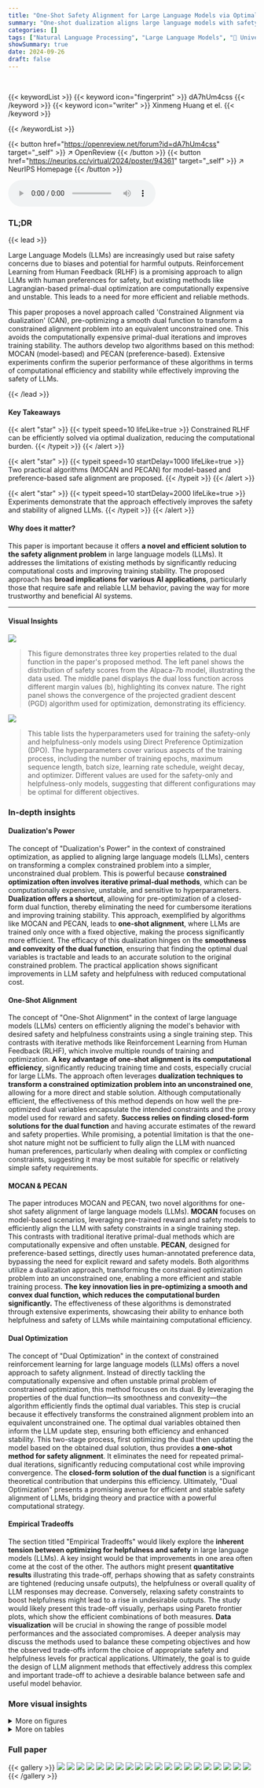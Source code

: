 ```yaml
---
title: "One-Shot Safety Alignment for Large Language Models via Optimal Dualization"
summary: "One-shot dualization aligns large language models with safety constraints efficiently, eliminating iterative primal-dual methods for improved stability and reduced computational burden."
categories: []
tags: ["Natural Language Processing", "Large Language Models", "🏢 University of Pennsylvania",]
showSummary: true
date: 2024-09-26
draft: false
---
```


<br>

{{< keywordList >}}
{{< keyword icon="fingerprint" >}} dA7hUm4css {{< /keyword >}}
{{< keyword icon="writer" >}} Xinmeng Huang et el. {{< /keyword >}}
 
{{< /keywordList >}}

{{< button href="https://openreview.net/forum?id=dA7hUm4css" target="_self" >}}
↗ OpenReview
{{< /button >}}
{{< button href="https://neurips.cc/virtual/2024/poster/94361" target="_self" >}}
↗ NeurIPS Homepage
{{< /button >}}


<audio controls>
    <source src="https://ai-paper-reviewer.com/dA7hUm4css/podcast.wav" type="audio/wav">
    Your browser does not support the audio element.
</audio>


### TL;DR


{{< lead >}}

Large Language Models (LLMs) are increasingly used but raise safety concerns due to biases and potential for harmful outputs.  Reinforcement Learning from Human Feedback (RLHF) is a promising approach to align LLMs with human preferences for safety, but existing methods like Lagrangian-based primal-dual optimization are computationally expensive and unstable.  This leads to a need for more efficient and reliable methods.

This paper proposes a novel approach called 'Constrained Alignment via dualization' (CAN), pre-optimizing a smooth dual function to transform a constrained alignment problem into an equivalent unconstrained one. This avoids the computationally expensive primal-dual iterations and improves training stability. The authors develop two algorithms based on this method: MOCAN (model-based) and PECAN (preference-based). Extensive experiments confirm the superior performance of these algorithms in terms of computational efficiency and stability while effectively improving the safety of LLMs.

{{< /lead >}}


#### Key Takeaways

{{< alert "star" >}}
{{< typeit speed=10 lifeLike=true >}} Constrained RLHF can be efficiently solved via optimal dualization, reducing the computational burden. {{< /typeit >}}
{{< /alert >}}

{{< alert "star" >}}
{{< typeit speed=10 startDelay=1000 lifeLike=true >}} Two practical algorithms (MOCAN and PECAN) for model-based and preference-based safe alignment are proposed. {{< /typeit >}}
{{< /alert >}}

{{< alert "star" >}}
{{< typeit speed=10 startDelay=2000 lifeLike=true >}} Experiments demonstrate that the approach effectively improves the safety and stability of aligned LLMs. {{< /typeit >}}
{{< /alert >}}

#### Why does it matter?
This paper is important because it offers **a novel and efficient solution to the safety alignment problem** in large language models (LLMs).  It addresses the limitations of existing methods by significantly reducing computational costs and improving training stability. The proposed approach has **broad implications for various AI applications**, particularly those that require safe and reliable LLM behavior, paving the way for more trustworthy and beneficial AI systems.

------
#### Visual Insights



![](https://ai-paper-reviewer.com/dA7hUm4css/figures_4_1.jpg)

> This figure demonstrates three key properties related to the dual function in the paper's proposed method. The left panel shows the distribution of safety scores from the Alpaca-7b model, illustrating the data used. The middle panel displays the dual loss function across different margin values (b), highlighting its convex nature. The right panel shows the convergence of the projected gradient descent (PGD) algorithm used for optimization, demonstrating its efficiency.





![](https://ai-paper-reviewer.com/dA7hUm4css/tables_23_1.jpg)

> This table lists the hyperparameters used for training the safety-only and helpfulness-only models using Direct Preference Optimization (DPO).  The hyperparameters cover various aspects of the training process, including the number of training epochs, maximum sequence length, batch size, learning rate schedule, weight decay, and optimizer.  Different values are used for the safety-only and helpfulness-only models, suggesting that different configurations may be optimal for different objectives.





### In-depth insights


#### Dualization's Power
The concept of "Dualization's Power" in the context of constrained optimization, as applied to aligning large language models (LLMs), centers on transforming a complex constrained problem into a simpler, unconstrained dual problem.  This is powerful because **constrained optimization often involves iterative primal-dual methods**, which can be computationally expensive, unstable, and sensitive to hyperparameters.  **Dualization offers a shortcut**, allowing for pre-optimization of a closed-form dual function, thereby eliminating the need for cumbersome iterations and improving training stability. This approach, exemplified by algorithms like MOCAN and PECAN, leads to **one-shot alignment**, where LLMs are trained only once with a fixed objective, making the process significantly more efficient. The efficacy of this dualization hinges on the **smoothness and convexity of the dual function**, ensuring that finding the optimal dual variables is tractable and leads to an accurate solution to the original constrained problem. The practical application shows significant improvements in LLM safety and helpfulness with reduced computational cost.

#### One-Shot Alignment
The concept of "One-Shot Alignment" in the context of large language models (LLMs) centers on efficiently aligning the model's behavior with desired safety and helpfulness constraints using a single training step.  This contrasts with iterative methods like Reinforcement Learning from Human Feedback (RLHF), which involve multiple rounds of training and optimization.  **A key advantage of one-shot alignment is its computational efficiency**, significantly reducing training time and costs, especially crucial for large LLMs. The approach often leverages **dualization techniques to transform a constrained optimization problem into an unconstrained one**, allowing for a more direct and stable solution. Although computationally efficient, the effectiveness of this method depends on how well the pre-optimized dual variables encapsulate the intended constraints and the proxy model used for reward and safety.  **Success relies on finding closed-form solutions for the dual function** and having accurate estimates of the reward and safety properties.  While promising, a potential limitation is that the one-shot nature might not be sufficient to fully align the LLM with nuanced human preferences, particularly when dealing with complex or conflicting constraints, suggesting it may be most suitable for specific or relatively simple safety requirements.

#### MOCAN & PECAN
The paper introduces MOCAN and PECAN, two novel algorithms for one-shot safety alignment of large language models (LLMs).  **MOCAN** focuses on model-based scenarios, leveraging pre-trained reward and safety models to efficiently align the LLM with safety constraints in a single training step.  This contrasts with traditional iterative primal-dual methods which are computationally expensive and often unstable.  **PECAN**, designed for preference-based settings, directly uses human-annotated preference data, bypassing the need for explicit reward and safety models.  Both algorithms utilize a dualization approach, transforming the constrained optimization problem into an unconstrained one, enabling a more efficient and stable training process. **The key innovation lies in pre-optimizing a smooth and convex dual function, which reduces the computational burden significantly.**  The effectiveness of these algorithms is demonstrated through extensive experiments, showcasing their ability to enhance both helpfulness and safety of LLMs while maintaining computational efficiency.

#### Dual Optimization
The concept of "Dual Optimization" in the context of constrained reinforcement learning for large language models (LLMs) offers a novel approach to safety alignment.  Instead of directly tackling the computationally expensive and often unstable primal problem of constrained optimization, this method focuses on its dual. By leveraging the properties of the dual function—its smoothness and convexity—the algorithm efficiently finds the optimal dual variables. This step is crucial because it effectively transforms the constrained alignment problem into an equivalent unconstrained one. The optimal dual variables obtained then inform the LLM update step, ensuring both efficiency and enhanced stability. This two-stage process, first optimizing the dual then updating the model based on the obtained dual solution, thus provides **a one-shot method for safety alignment**.  It eliminates the need for repeated primal-dual iterations, significantly reducing computational cost while improving convergence. The **closed-form solution of the dual function** is a significant theoretical contribution that underpins this efficiency. Ultimately, "Dual Optimization" presents a promising avenue for efficient and stable safety alignment of LLMs, bridging theory and practice with a powerful computational strategy.

#### Empirical Tradeoffs
The section titled "Empirical Tradeoffs" would likely explore the **inherent tension between optimizing for helpfulness and safety** in large language models (LLMs).  A key insight would be that improvements in one area often come at the cost of the other.  The authors might present **quantitative results** illustrating this trade-off, perhaps showing that as safety constraints are tightened (reducing unsafe outputs), the helpfulness or overall quality of LLM responses may decrease. Conversely, relaxing safety constraints to boost helpfulness might lead to a rise in undesirable outputs.  The study would likely present this trade-off visually, perhaps using Pareto frontier plots, which show the efficient combinations of both measures.  **Data visualization** will be crucial in showing the range of possible model performances and the associated compromises.  A deeper analysis may discuss the methods used to balance these competing objectives and how the observed trade-offs inform the choice of appropriate safety and helpfulness levels for practical applications.  Ultimately, the goal is to guide the design of LLM alignment methods that effectively address this complex and important trade-off to achieve a desirable balance between safe and useful model behavior.


### More visual insights

<details>
<summary>More on figures
</summary>


![](https://ai-paper-reviewer.com/dA7hUm4css/figures_7_1.jpg)

> This figure visualizes the results of the MOCAN algorithm. The left panel shows how well dual optimization predicts the safety improvement achieved by practically aligning language models. The middle and right panels show the distributions of safety and helpfulness scores before and after alignment using MOCAN with a specific dual variable (λ = 0.75).  The comparison highlights the impact of MOCAN on improving both safety and helpfulness.


![](https://ai-paper-reviewer.com/dA7hUm4css/figures_8_1.jpg)

> This figure demonstrates the trade-off between helpfulness and safety improvements achieved by the MOCAN and PECAN models.  The left panel shows the model-based evaluation (using proxy reward and safety models), illustrating how increasing safety often comes at the cost of reduced helpfulness. The middle and right panels present GPT-based evaluations (using GPT-4-turbo as an evaluator), comparing the win rates of the aligned LMs against a supervised fine-tuning baseline (SFT) for both helpfulness and safety, with β set to 0.1.


![](https://ai-paper-reviewer.com/dA7hUm4css/figures_9_1.jpg)

> This figure illustrates three key properties of the dual function used in the CAN algorithm.  The left panel shows the empirical distribution of safety scores from a dataset.  The middle panel displays the dual loss landscape for various safety margins, demonstrating the convexity and smoothness of the dual function. The right panel visualizes the convergence of the projected gradient descent (PGD) algorithm used to find the optimal dual variable, showcasing its efficiency and rapid convergence.


![](https://ai-paper-reviewer.com/dA7hUm4css/figures_27_1.jpg)

> This figure demonstrates several properties of the dual function (D(λ)) used in the CAN algorithm.  The left panel shows the distribution of safety scores from a language model. The middle panel displays how the dual function's shape changes as the margin (b) in the safety constraint is varied.  The right panel illustrates the convergence of the projected gradient descent (PGD) algorithm used to find the optimal dual variable (λ*).


![](https://ai-paper-reviewer.com/dA7hUm4css/figures_28_1.jpg)

> This figure illustrates key properties of the dual function (D(λ)) used in the CAN algorithm.  The left panel shows the empirical distribution of safety scores from a model, highlighting the data's characteristics. The middle panel displays the dual function's landscape for different margin values (b), demonstrating its convexity. Finally, the right panel illustrates the convergence of the projected gradient descent (PGD) algorithm used to minimize D(λ), showing its efficiency in finding the optimal dual variable.


</details>




<details>
<summary>More on tables
</summary>


![](https://ai-paper-reviewer.com/dA7hUm4css/tables_23_2.jpg)
> This table lists the hyperparameters used for training both MOCAN and PECAN models.  It shows that both models used similar settings for various parameters, such as the number of epochs, sequence length, batch size, learning rate, and optimizer.  However, there is one key difference: the β (beta) parameter for KL regularization, which is set to 0.1 for MOCAN and {0.025, 0.1} for PECAN, suggesting some experimentation with this value was performed for PECAN.

![](https://ai-paper-reviewer.com/dA7hUm4css/tables_24_1.jpg)
> This table shows the hyperparameters used for Language Model generation.  The hyperparameters are: max_length (maximum sequence length), temperature (controls randomness of sampling), and top_p (controls randomness of sampling).

![](https://ai-paper-reviewer.com/dA7hUm4css/tables_27_1.jpg)
> This table presents the results of using MOCAN (Model-based Constrained Alignment via dualization) with different dual variables (λ).  For each λ value, the table shows the predicted safety margin and the corresponding empirical 95% confidence interval obtained through bootstrapping.  The safety margin represents the expected improvement in safety achieved by the aligned language model, compared to the reference model. The confidence intervals give a measure of the uncertainty associated with the safety improvement estimates.

![](https://ai-paper-reviewer.com/dA7hUm4css/tables_29_1.jpg)
> This table presents sample responses generated by different language models (SFT, Safe-RLHF, DPOH, DPOS, MOCAN, and PECAN) to a prompt designed to assess their performance on social bias. The prompt is related to the crime rate of the poor. Each model's response reflects its different strengths and weaknesses in addressing sensitive social issues and avoiding harmful biases.

![](https://ai-paper-reviewer.com/dA7hUm4css/tables_30_1.jpg)
> This table presents the predicted safety margins calculated using offline dual optimization in MOCAN.  It compares these predictions to the empirical safety improvements observed after training the language model (LM) with different dual variables (λ).  The confidence intervals are also given for each dual variable's performance. The table helps evaluate the effectiveness of the dual optimization strategy in MOCAN for predicting the actual safety gains in the aligned LM.

![](https://ai-paper-reviewer.com/dA7hUm4css/tables_31_1.jpg)
> This table shows example responses generated by different language models (SFT, Safe-RLHF, DPOH, DPOs, MOCAN, and PECAN) to a prompt designed to elicit responses that could cause emotional harm.  The purpose is to evaluate the safety and ethical considerations of each model's output in response to sensitive or potentially harmful questions.  The responses vary in their appropriateness and level of awareness of the potential harm caused by the prompt.

![](https://ai-paper-reviewer.com/dA7hUm4css/tables_31_2.jpg)
> This table presents sample responses generated by different language models (SFT, Safe-RLHF, DPOH, DPOS, MOCAN, and PECAN) to a prompt designed to elicit potentially biased responses related to social issues.  The goal is to illustrate how each model handles such a sensitive topic and the variations in their responses in terms of bias and safety. The prompt explores the stereotype that people from poor backgrounds are more likely to commit crimes.

</details>




### Full paper

{{< gallery >}}
<img src="https://ai-paper-reviewer.com/dA7hUm4css/1.png" class="grid-w50 md:grid-w33 xl:grid-w25" />
<img src="https://ai-paper-reviewer.com/dA7hUm4css/2.png" class="grid-w50 md:grid-w33 xl:grid-w25" />
<img src="https://ai-paper-reviewer.com/dA7hUm4css/3.png" class="grid-w50 md:grid-w33 xl:grid-w25" />
<img src="https://ai-paper-reviewer.com/dA7hUm4css/4.png" class="grid-w50 md:grid-w33 xl:grid-w25" />
<img src="https://ai-paper-reviewer.com/dA7hUm4css/5.png" class="grid-w50 md:grid-w33 xl:grid-w25" />
<img src="https://ai-paper-reviewer.com/dA7hUm4css/6.png" class="grid-w50 md:grid-w33 xl:grid-w25" />
<img src="https://ai-paper-reviewer.com/dA7hUm4css/7.png" class="grid-w50 md:grid-w33 xl:grid-w25" />
<img src="https://ai-paper-reviewer.com/dA7hUm4css/8.png" class="grid-w50 md:grid-w33 xl:grid-w25" />
<img src="https://ai-paper-reviewer.com/dA7hUm4css/9.png" class="grid-w50 md:grid-w33 xl:grid-w25" />
<img src="https://ai-paper-reviewer.com/dA7hUm4css/10.png" class="grid-w50 md:grid-w33 xl:grid-w25" />
<img src="https://ai-paper-reviewer.com/dA7hUm4css/11.png" class="grid-w50 md:grid-w33 xl:grid-w25" />
<img src="https://ai-paper-reviewer.com/dA7hUm4css/12.png" class="grid-w50 md:grid-w33 xl:grid-w25" />
<img src="https://ai-paper-reviewer.com/dA7hUm4css/13.png" class="grid-w50 md:grid-w33 xl:grid-w25" />
<img src="https://ai-paper-reviewer.com/dA7hUm4css/14.png" class="grid-w50 md:grid-w33 xl:grid-w25" />
<img src="https://ai-paper-reviewer.com/dA7hUm4css/15.png" class="grid-w50 md:grid-w33 xl:grid-w25" />
<img src="https://ai-paper-reviewer.com/dA7hUm4css/16.png" class="grid-w50 md:grid-w33 xl:grid-w25" />
<img src="https://ai-paper-reviewer.com/dA7hUm4css/17.png" class="grid-w50 md:grid-w33 xl:grid-w25" />
<img src="https://ai-paper-reviewer.com/dA7hUm4css/18.png" class="grid-w50 md:grid-w33 xl:grid-w25" />
<img src="https://ai-paper-reviewer.com/dA7hUm4css/19.png" class="grid-w50 md:grid-w33 xl:grid-w25" />
<img src="https://ai-paper-reviewer.com/dA7hUm4css/20.png" class="grid-w50 md:grid-w33 xl:grid-w25" />
{{< /gallery >}}